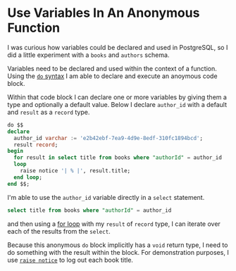 # Use Variables In An Anonymous Function

I was curious how variables could be declared and used in PostgreSQL, so I did
a little experiment with a `books` and `authors` schema.

Variables need to be declared and used within the context of a function. Using
the [`do` syntax](https://www.postgresql.org/docs/9.1/sql-do.html) I am able to
declare and execute an anoymous code block.

Within that code block I can declare one or more variables by giving them a
type and optionally a default value. Below I declare `author_id` with a default
and `result` as a `record` type.

```sql
do $$
declare
  author_id varchar := 'e2b42ebf-7ea9-4d9e-8edf-310fc1894bcd';
  result record;
begin
  for result in select title from books where "authorId" = author_id
  loop
    raise notice '| % |', result.title;
  end loop;
end $$;
```

I'm able to use the `author_id` variable directly in a `select` statement.

```sql
select title from books where "authorId" = author_id
```

and then using a [for
loop](https://www.postgresql.org/docs/current/plpgsql-control-structures.html#PLPGSQL-RECORDS-ITERATING)
with my `result` of `record` type, I can iterate over each of the results from
the `select`.

Because this anonymous `do` block implicitly has a `void` return type, I need
to do something with the result within the block. For demonstration purposes, I
use [`raise
notice`](https://www.postgresql.org/docs/current/plpgsql-errors-and-messages.html)
to log out each book title.
